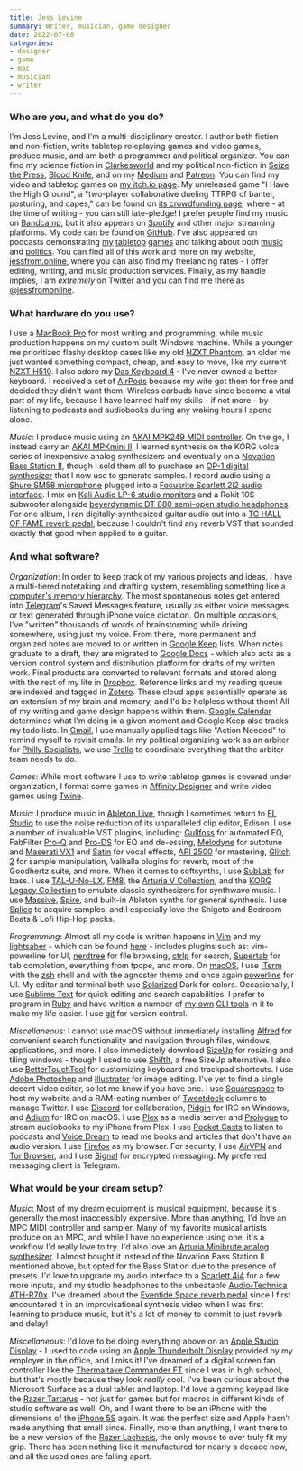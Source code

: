 ```yaml
---
title: Jess Levine
summary: Writer, musician, game designer
date: 2022-07-08
categories:
- designer
- game
- mac
- musician
- writer
---
```


### Who are you, and what do you do?

I'm Jess Levine, and I'm a multi-disciplinary creator. I author both fiction and non-fiction, write tabletop roleplaying games and video games, produce music, and am both a programmer and political organizer. You can find my science fiction in [Clarkesworld](https://clarkesworldmagazine.com/levine_02_22/ "Jess' sci-fi writing in Clarkesworld.") and my political non-fiction in [Seize the Press](https://www.seizethepress.com/2022/02/07/nfts-marxism-and-enclosure-the-worlds-most-dangerous-fan-club-card/ "Jess' article about NFTs on Seize the Press."), [Blood Knife](https://bloodknife.com/issue-12-playlist/ "Jess' cyberpunk playlist on Blood Knife."), and on my [Medium](https://medium.com/@jessica.s.levine "Jess' Medium account.") and [Patreon](https://www.patreon.com/jessfromonline "Jess' Patreon account."). You can find my video and tabletop games on [my itch.io page](https://jessfromonline.itch.io/ "Jess' itch.io account."). My unreleased game "I Have the High Ground", a "two-player collaborative dueling TTRPG of banter, posturing, and capes," can be found on [its crowdfunding page](https://www.gameontabletop.com/cf710/i-have-the-high-ground.html "Jess' TTRPG game on Game On."), where - at the time of writing - you can still late-pledge! I prefer people find my music on [Bandcamp](https://liquidcrystal.bandcamp.com/album/archive "Jess' Bandcamp account."), but it also appears on [Spotify](https://open.spotify.com/artist/2okYdq0U7Ls1FAEx61mKcU "Jess' music on Spotify.") and other major streaming platforms. My code can be found on [GitHub](https://github.com/jessicalevine "Jess' GitHub account."). I've also appeared on podcasts demonstrating [my](https://www.partyofonepodcast.com/2022/02/15/316-i-have-the-high-ground-with-jess-levine/ "Jess talking about I Have The High Ground on the Party of One podcast.") [tabletop](http://actualplay.roleplayingpublicradio.com/2022/02/systems/misc/going-rogue/going-rogue-overexposed/ "Jess talking about Going Rogue on the Role Playing Public Radio podcast.") [games](https://www.partyofonepodcast.com/2021/07/30/292-going-rogue-with-jess-levine/ "Jess talking about Going Rogue on the Party of One podcast.") and talking about both [music](https://settingtherecordqueer.libsyn.com/37-synthwave-with-jess-from-online "Jess talking about her music on Setting the Record Queer.") and [politics](https://cosmonautmag.com/2021/08/communism-and-the-disabled-with-maddie-and-jess/ "Jess talking politics on Cosmonaut."). You can find all of this work and more on my website, [jessfrom.online](https://jessfrom.online/ "Jess' website."), where you can also find my freelancing rates - I offer editing, writing, and music production services. Finally, as my handle implies, I am _extremely_ on Twitter and you can find me there as [@jessfromonline](https://twitter.com/jessfromonline "Jess' Twitter account.").

### What hardware do you use?

I use a [MacBook Pro][macbook-pro] for most writing and programming, while music production happens on my custom built Windows machine. While a younger me prioritized flashy desktop cases like my old [NZXT Phantom][phantom], an older me just wanted something compact, cheap, and easy to move, like my current [NZXT H510][h510]. I also adore my [Das Keyboard 4][das-keyboard-4] - I've never owned a better keyboard. I received a set of [AirPods][] because my wife got them for free and decided they didn't want them. Wireless earbuds have since become a vital part of my life, because I have learned half my skills - if not more - by listening to podcasts and audiobooks during any waking hours I spend alone.

_Music_: I produce music using an [AKAI MPK249 MIDI controller][mpk249]. On the go, I instead carry an [AKAI MPKmini II][mpk-mini-mkii]. I learned synthesis on the KORG volca series of inexpensive analog synthesizers and eventually on a [Novation Bass Station II][bass-station-ii], though I sold them all to purchase an [OP-1 digital synthesizer][op-1] that I now use to generate samples. I record audio using a [Shure SM58 microphone][sm58] plugged into a [Focusrite Scarlett 2i2 audio interface][scarlett-2i2]. I mix on [Kali Audio LP-6 studio monitors][lp-6] and a Rokit 10S subwoofer alongside [beyerdynamic DT 880 semi-open studio headphones][dt-880]. For one album, I ran digitally-synthesized guitar audio out into a [TC HALL OF FAME reverb pedal][hall-of-fame], because I couldn't find any reverb VST that sounded exactly that good when applied to a guitar.

### And what software?

_Organization_: In order to keep track of my various projects and ideas, I have a multi-tiered notetaking and drafting system, resembling something like a [computer's memory hierarchy](https://en.wikipedia.org/wiki/Memory_hierarchy "The Wikipedia entry for memory hierarchy."). The most spontaneous notes get entered into [Telegram][]'s Saved Messages feature, usually as either voice messages or text generated through iPhone voice dictation. On multiple occasions, I've "written" thousands of words of brainstorming while driving somewhere, using just my voice. From there, more permanent and organized notes are moved to or written in [Google Keep][google-keep] lists. When notes graduate to a draft, they are migrated to [Google Docs][google-docs] - which also acts as a version control system and distribution platform for drafts of my written work. Final products are converted to relevant formats and stored along with the rest of my life in [Dropbox][]. Reference links and my reading queue are indexed and tagged in [Zotero][]. These cloud apps essentially operate as an extension of my brain and memory, and I'd be helpless without them! All of my writing and game design happens within them. [Google Calendar][google-calendar] determines what I'm doing in a given moment and Google Keep also tracks my todo lists. In [Gmail][], I use manually applied tags like "Action Needed" to remind myself to revisit emails. In my political organizing work as an arbiter for [Philly Socialists](https://www.phillysocialists.org/ "A political organisation in Philadelphia."), we use [Trello][] to coordinate everything that the arbiter team needs to do.

_Games_: While most software I use to write tabletop games is covered under organization, I format some games in [Affinity Designer][affinity-designer] and write video games using [Twine][].

_Music_: I produce music in [Ableton Live][live], though I sometimes return to [FL Studio][fl-studio] to use the noise reduction of its unparalleled clip editor, Edison. I use a number of invaluable VST plugins, including: [Gullfoss][] for automated EQ, FabFilter [Pro-Q][] and [Pro-DS][] for EQ and de-essing, [Melodyne][] for autotune and [Maserati VX1][maserati-vx1] and [Satin][] for vocal effects, [API 2500][api-2500] for mastering, [Glitch 2][glitch] for sample manipulation, Valhalla plugins for reverb, most of the Goodhertz suite, and more. When it comes to softsynths, I use [SubLab][] for bass. I use [TAL-U-No-LX][], [FM8][], the [Arturia V Collection][v-collection], and the [KORG Legacy Collection][legacy-collection] to emulate classic synthesizers for synthwave music. I use [Massive][], [Spire][], and built-in Ableton synths for general synthesis. I use [Splice][] to acquire samples, and I especially love the Shigeto and Bedroom Beats & Lofi Hip-Hop packs.

_Programming_: Almost all my code is written happens in [Vim][] and my [lightsaber](https://www.vimgeeks.org/2012/10/monday-1022-jedi-text-editing-at-vim.html "A Vim Geeks meeting about treating your vim config file like a lightsaber.") - which can be found [here](https://github.com/jessicalevine/vim-config "Jess' vim config on GitHub.") - includes plugins such as: vim-powerline for UI, [nerdtree][the-nerd-tree] for file browsing, [ctrlp][] for search, [Supertab][] for tab completion, everything from tpope, and more. On [macOS][], I use [iTerm][iterm2] with the [zsh][] shell and with the agnoster theme and once again [powerline][] for UI. My editor and terminal both use [Solarized][] Dark for colors. Occasionally, I use [Sublime Text][sublime-text] for quick editing and search capabilities. I prefer to program in [Ruby][] and have written a number of [my own][logman] [CLI tools][gittake] in it to make my life easier. I use [git][] for version control.

_Miscellaneous_: I cannot use macOS without immediately installing [Alfred][] for convenient search functionality and navigation through files, windows, applications, and more. I also immediately download [SizeUp][] for resizing and tiling windows - though I used to use [ShiftIt][], a free SizeUp alternative. I also use [BetterTouchTool][] for customizing keyboard and trackpad shortcuts. I use [Adobe Photoshop][photoshop] and [Illustrator][] for image editing. I've yet to find a single decent video editor, so let me know if you have one. I use [Squarespace][] to host my website and a RAM-eating number of [Tweetdeck][] columns to manage Twitter. I use [Discord][] for collaboration, [Pidgin][] for IRC on Windows, and [Adium][] for IRC on macOS. I use [Plex][] as a media server and [Prologue][prologue-ios] to stream audiobooks to my iPhone from Plex. I use [Pocket Casts][pocket-casts-ios] to listen to podcasts and [Voice Dream][voice-dream-reader-ios] to read me books and articles that don't have an audio version. I use [Firefox][] as my browser. For security, I use [AirVPN][] and [Tor Browser][tor], and I use [Signal][] for encrypted messaging. My preferred messaging client is Telegram.

### What would be your dream setup?

_Music_: Most of my dream equipment is musical equipment, because it's generally the most inaccessibly expensive. More than anything, I'd love an MPC MIDI controller and sampler. Many of my favorite musical artists produce on an MPC, and while I have no experience using one, it's a workflow I'd really love to try. I'd also love an [Arturia Minibrute analog synthesizer][minibrute]. I almost bought it instead of the Novation Bass Station II mentioned above, but opted for the Bass Station due to the presence of presets. I'd love to upgrade my audio interface to a [Scarlett 4i4][scarlett-4i4] for a few more inputs, and my studio headphones to the unbeatable [Audio-Technica ATH-R70x][ath-r70x]. I've dreamed about the [Eventide Space reverb pedal][space] since I first encountered it in an improvisational synthesis video when I was first learning to produce music, but it's a lot of money to commit to just reverb and delay!

_Miscellaneous_: I'd love to be doing everything above on an [Apple Studio Display][studio-display.2] - I used to code using an [Apple Thunderbolt Display][thunderbolt-display] provided by my employer in the office, and I miss it! I've dreamed of a digital screen fan controller like the [Thermaltake Commander FT][commander-ft] since I was in high school, but that's mostly because they look _really_ cool. I've been curious about the Microsoft Surface as a dual tablet and laptop. I'd love a gaming keypad like the [Razer Tartarus][tartarus-pro] - not just for games but for macros in different kinds of studio software as well. Oh, and I want there to be an iPhone with the dimensions of the [iPhone 5S][iphone-5s] again. It was the perfect size and Apple hasn't made anything that small since. Finally, more than anything, I want there to be a new version of the [Razer Lachesis][lachesis], the only mouse to ever truly fit my grip. There has been nothing like it manufactured for nearly a decade now, and all the used ones are falling apart.

[adium]: https://en.wikipedia.org/wiki/Adium "A multi-protocol chat application for the Mac."
[affinity-designer]: https://en.wikipedia.org/wiki/Affinity_Designer "A vector graphics editor."
[airpods]: https://en.wikipedia.org/wiki/AirPods "Wireless in-ear headphones."
[airvpn]: https://airvpn.org/entry/?aek_v=18&aek_id=e3dbf9199c3d3308a853d147d4244c09&aek_url=%2F "A VPN service."
[alfred]: https://www.alfredapp.com/ "A launcher app for the Mac."
[api-2500]: https://www.waves.com/plugins/api-2500 "A dynamics processor audio plugin."
[ath-r70x]: https://www.audio-technica.com/en-us/ath-r70x "Open-back headphones."
[bass-station-ii]: https://novationmusic.com/en/synths/bass-station-ii "A synth."
[bettertouchtool]: https://www.boastr.net/ "Mac software to add custom multi-touch gestures."
[commander-ft]: https://www.thermaltake.com/commander-ft-touchscreen-fan-controller.html "A touchscreen fan controller."
[ctrlp]: http://kien.github.io/ctrlp.vim/ "A vim plugin for fuzzy filename matching."
[das-keyboard-4]: https://www.daskeyboard.com/daskeyboard-4-ultimate/ "A mechanical keyboard."
[discord]: https://discord.com/ "A voice and text chat service."
[dropbox]: https://www.dropbox.com/ "Online syncing and storage."
[dt-880]: https://north-america.beyerdynamic.com/dt-880-edition.html "Semi-open-ear headphones."
[firefox]: https://www.mozilla.org/en-US/firefox/new/ "A cross-platform open-source web browser."
[fl-studio]: https://www.image-line.com/ "An audio editor for Windows."
[fm8]: https://www.native-instruments.com/en/products/komplete/synths/fm8/ "An FM audio plugin."
[git]: https://git-scm.com/ "A version control system."
[gittake]: https://github.com/jessicalevine/gittake "A prototype code refactoring tool."
[glitch]: https://illformed.com/ "An effects sequencer."
[gmail]: https://mail.google.com/mail/u/0/ "Web-based email."
[google-calendar]: https://en.wikipedia.org/wiki/Google_Calendar "A web-based calendar client."
[google-docs]: https://en.wikipedia.org/wiki/Google_Docs "A web-based office suite."
[google-keep]: https://en.wikipedia.org/wiki/Google_Keep "A note-taking service."
[gullfoss]: https://www.soundtheory.com/home "An audio editing plugin."
[h510]: https://nzxt.com/product/h510 "A computer tower case."
[hall-of-fame]: https://www.tcelectronic.com/product.html?modelCode=P0CYY "A reverb pedal."
[illustrator]: https://www.adobe.com/products/illustrator.html "A vector graphics editor."
[iphone-5s]: https://en.wikipedia.org/wiki/IPhone_5S "A smartphone."
[iterm2]: https://iterm2.com/ "An alternative terminal application for Mac OS X."
[lachesis]: https://www.razer.com/ap-en/gaming-mice/razer-lachesis "A mouse."
[legacy-collection]: https://www.vintagesynth.com/korg/legacy.php "A collection of synth audio plugins."
[live]: https://www.ableton.com/en/live/ "Musical creation software."
[logman]: https://github.com/jessicalevine/logman "A tool for working with chatlogs."
[lp-6]: https://www.kaliaudio.com/lone-pine-studio-monitors "Studio speakers."
[macbook-pro]: https://www.apple.com/macbook-pro/ "A laptop."
[macos]: https://en.wikipedia.org/wiki/MacOS "An operating system for Mac hardware."
[maserati-vx1]: https://www.waves.com/plugins/maserati-vx1 "A vocal enhancer audio plugin."
[massive]: https://www.native-instruments.com/en/products/komplete/synths/massive/ "A synth audio plugin."
[melodyne]: https://www.celemony.com/en/melodyne/what-is-melodyne "Specialised audio editing software."
[minibrute]: https://www.arturia.com/products/minibrute/resources "A synthesiser."
[mpk-mini-mkii]: https://www.akaipro.com/mpk-mini-mkii "A portable MIDI controller."
[mpk249]: https://www.akaipro.com/mpk249 "A MIDI keyboard."
[op-1]: https://teenage.engineering/products/op-1 "A unique synthesizer."
[phantom]: http://web.archive.org/web/20230315042101/https://pcpartpicker.com/product/RXrG3C/nzxt-case-phan001wt "A computer tower case."
[photoshop]: https://www.adobe.com/products/photoshop.html "A bitmap image editor."
[pidgin]: https://www.pidgin.im/ "An open-source multi-protocol chat client."
[plex]: https://www.plex.tv/ "Media center software."
[pocket-casts-ios]: https://apps.apple.com/app/pocket-casts/id414834813 "A podcast app."
[powerline]: https://github.com/powerline/powerline "Software for customising the statusbar in vim and various shells."
[pro-ds]: https://www.fabfilter.com/products/pro-ds-de-esser-plug-in "A de-esser plugin."
[pro-q]: https://www.fabfilter.com/products/pro-q-3-equalizer-plug-in "An equaliser audio plugin."
[prologue-ios]: http://web.archive.org/web/20221217210153/https://apps.apple.com/us/app/prologue/id1459223267 "An audiobook app for Plex."
[ruby]: https://www.ruby-lang.org/en/ "An interpreted scripting language."
[satin]: https://u-he.com/products/satin/ "A tape machine audio plugin."
[scarlett-2i2]: https://focusrite.com/en/usb-audio-interface/scarlett/scarlett-2i2-studio "A USB audio interface."
[scarlett-4i4]: https://focusrite.com/en/usb-audio-interface/scarlett/scarlett-4i4 "An audio interface device."
[shiftit]: https://github.com/chriscrowe/ShiftIt "A Mac application for keyboard-based window manipulation."
[signal]: https://en.wikipedia.org/wiki/Signal_%28software%29 "An encrypted messaging service."
[sizeup]: https://www.irradiatedsoftware.com/sizeup/ "Mac software for arranging windows."
[sm58]: https://www.shure.com:443/americas/products/microphones/sm/sm58-vocal-microphone "A vocal microphone."
[solarized]: https://ethanschoonover.com/solarized/ "A colour theme for text editors."
[space]: https://www.eventideaudio.com/pedals/space/ "A reverb pedal."
[spire]: https://en.wikipedia.org/wiki/Spire_(activity_tracker) "A wearable activity and stress tracker."
[splice]: https://splice.com/ "A service providing royalty-free sounds."
[squarespace]: https://www.squarespace.com/ "A site hosting/creation service."
[studio-display.2]: https://www.apple.com/studio-display/ "A 27 inch display."
[sublab]: https://futureaudioworkshop.com/ "A bass synth audio plugin."
[sublime-text]: http://www.sublimetext.com/ "A coder's text editor."
[supertab]: https://github.com/ervandew/supertab "A vim plugin for using tab for autocomplete."
[tal-u-no-lx]: https://tal-software.com/products/tal-u-no-lx "An audio plugin emulating the Juno 60."
[tartarus-pro]: https://www.razer.com/gaming-keypads/razer-tartarus-pro/RZ07-03110100-R3U1 "A hand-sized keyboard."
[telegram]: https://telegram.org/ "A secure messaging service."
[the-nerd-tree]: https://github.com/preservim/nerdtree "A vim plugin for browsing files and directories."
[thunderbolt-display]: https://www.apple.com/displays/ "A Thunderbolt-powered monitor."
[tor]: https://www.torproject.org/ "A software and network package for protecting your anonymity."
[trello]: https://trello.com/ "A project management service."
[tweetdeck]: https://about.twitter.com/en/products/tweetdeck "A multi-column Twitter client."
[twine]: http://twinery.org/ "A tool for creating non-linear stories."
[v-collection]: https://www.arturia.com/products/software-instruments/v-collection/overview "A collection of software instruments."
[vim]: https://www.vim.org/ "A command-line text editor."
[voice-dream-reader-ios]: http://web.archive.org/web/20221119141903/https://apps.apple.com/us/app/voice-dream-reader/id496177674/ "A text-to-speech app."
[zotero]: https://www.zotero.org/ "A research tool."
[zsh]: https://www.zsh.org/ "An interactive shell and scripting language."

